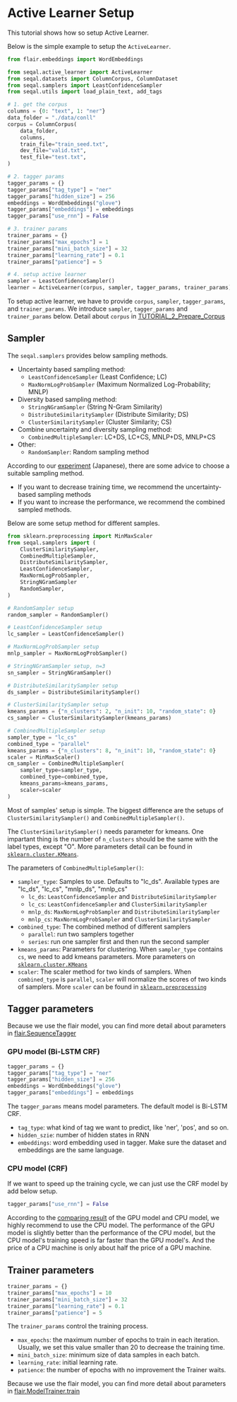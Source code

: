 # Active Learner Setup

This tutorial shows how so setup Active Learner.

Below is the simple example to setup the `ActiveLearner`.

```python
from flair.embeddings import WordEmbeddings

from seqal.active_learner import ActiveLearner
from seqal.datasets import ColumnCorpus, ColumnDataset
from seqal.samplers import LeastConfidenceSampler
from seqal.utils import load_plain_text, add_tags

# 1. get the corpus
columns = {0: "text", 1: "ner"}
data_folder = "./data/conll"
corpus = ColumnCorpus(
    data_folder,
    columns,
    train_file="train_seed.txt",
    dev_file="valid.txt",
    test_file="test.txt",
)

# 2. tagger params
tagger_params = {}
tagger_params["tag_type"] = "ner"
tagger_params["hidden_size"] = 256
embeddings = WordEmbeddings("glove")
tagger_params["embeddings"] = embeddings
tagger_params["use_rnn"] = False

# 3. trainer params
trainer_params = {}
trainer_params["max_epochs"] = 1
trainer_params["mini_batch_size"] = 32
trainer_params["learning_rate"] = 0.1
trainer_params["patience"] = 5

# 4. setup active learner
sampler = LeastConfidenceSampler()
learner = ActiveLearner(corpus, sampler, tagger_params, trainer_params)
```

To setup active learner, we have to provide `corpus`, `sampler`, `tagger_params`, and `trainer_params`. We introduce `sampler`, `tagger_params` and `trainer_params` below. Detail about `corpus` in [TUTORIAL_2_Prepare_Corpus](TUTORIAL_2_Prepare_Corpus.md)

## Sampler

The `seqal.samplers` provides below sampling methods.

- Uncertainty based sampling method:
  - `LeastConfidenceSampler` (Least Confidence; LC)
  - `MaxNormLogProbSampler` (Maximum Normalized Log-Probability; MNLP)
- Diversity based sampling method:
  - `StringNGramSampler` (String N-Gram Similarity)
  - `DistributeSimilaritySampler` (Distribute Similarity; DS)
  - `ClusterSimilaritySampler` (Cluster Similarity; CS)
- Combine uncertainty and diversity sampling method:
  - `CombinedMultipleSampler`: LC+DS, LC+CS, MNLP+DS, MNLP+CS
- Other:
  - `RandomSampler`: Random sampling method

According to our [experiment](https://fintan.jp/page/4127/) (Japanese), there are some advice to choose a suitable sampling method.
- If you want to decrease training time, we recommend the uncertainty-based sampling methods
- If you want to increase the performance, we recommend the combined sampled methods.

Below are some setup method for different samples.

```python
from sklearn.preprocessing import MinMaxScaler
from seqal.samplers import (
    ClusterSimilaritySampler,
    CombinedMultipleSampler,
    DistributeSimilaritySampler,
    LeastConfidenceSampler,
    MaxNormLogProbSampler,
    StringNGramSampler
    RandomSampler,
)

# RandomSampler setup
random_sampler = RandomSampler()

# LeastConfidenceSampler setup
lc_sampler = LeastConfidenceSampler()

# MaxNormLogProbSampler setup
mnlp_sampler = MaxNormLogProbSampler()

# StringNGramSampler setup, n=3
sn_sampler = StringNGramSampler()

# DistributeSimilaritySampler setup
ds_sampler = DistributeSimilaritySampler()

# ClusterSimilaritySampler setup
kmeans_params = {"n_clusters": 2, "n_init": 10, "random_state": 0}
cs_sampler = ClusterSimilaritySampler(kmeans_params)

# CombinedMultipleSampler setup
sampler_type = "lc_cs"
combined_type = "parallel"
kmeans_params = {"n_clusters": 8, "n_init": 10, "random_state": 0}
scaler = MinMaxScaler()
cm_sampler = CombinedMultipleSampler(
    sampler_type=sampler_type,
    combined_type=combined_type,
    kmeans_params=kmeans_params,
    scaler=scaler
)
```

Most of samples' setup is simple. The biggest difference are the setups of `ClusterSimilaritySampler()` and `CombinedMultipleSampler()`. 

The `ClusterSimilaritySampler()` needs parameter for kmeans. One impartant thing is the number of `n_clusters` should be the same with the label types, except "O". More parameters detail can be found in [`sklearn.cluster.KMeans`](https://scikit-learn.org/stable/modules/generated/sklearn.cluster.KMeans.html). 

The parameters of `CombinedMultipleSampler()`:

- `sampler_type`: Samples to use. Defaults to "lc_ds". Available types are "lc_ds", "lc_cs", "mnlp_ds", "mnlp_cs"
  - `lc_ds`: `LeastConfidenceSampler` and `DistributeSimilaritySampler`
  - `lc_cs`: `LeastConfidenceSampler` and `ClusterSimilaritySampler`
  - `mnlp_ds`: `MaxNormLogProbSampler` and `DistributeSimilaritySampler`
  - `mnlp_cs`: `MaxNormLogProbSampler` and `ClusterSimilaritySampler`
- `combined_type`: The combined method of different samplers
  - `parallel`: run two samplers together
  - `series`: run one sampler first and then run the second sampler
- `kmeans_params`: Parameters for clustering. When `sampler_type` contains `cs`, we need to add kmeans parameters. More parameters on [`sklearn.cluster.KMeans`](https://scikit-learn.org/stable/modules/generated/sklearn.cluster.KMeans.html)
- `scaler`: The scaler method for two kinds of samplers. When `combined_type` is `parallel`, `scaler` will normalize the scores of two kinds of samplers. More `scaler` can be found in [`sklearn.preprocessing`](https://scikit-learn.org/stable/modules/classes.html#module-sklearn.preprocessing)


## Tagger parameters

Because we use the flair model, you can find more detail about parameters in [flair.SequenceTagger](https://github.com/flairNLP/flair/blob/v0.10/flair/models/sequence_tagger_model.py#L89)

### GPU model (Bi-LSTM CRF)

```python
tagger_params = {}
tagger_params["tag_type"] = "ner" 
tagger_params["hidden_size"] = 256
embeddings = WordEmbeddings("glove")  
tagger_params["embeddings"] = embeddings
```

The `tagger_params` means model parameters. The default model is Bi-LSTM CRF.

- `tag_type`: what kind of tag we want to predict, like 'ner', 'pos', and so on.
- `hidden_szie`: number of hidden states in RNN
- `embeddings`: word embedding used in tagger. Make sure the dataset and embeddings are the same language.

### CPU model (CRF)

If we want to speed up the training cycle, we can just use the CRF model by add below setup.

```python
tagger_params["use_rnn"] = False
```

According to the [comparing result](performance.md) of the GPU model and CPU model, we highly recommend to use the CPU model. The performance of the GPU model is slightly better than the performance of the CPU model, but the CPU model's training speed is far faster than the GPU model's. And the price of a CPU machine is only about half the price of a GPU machine.


## Trainer parameters

```python
trainer_params = {}
trainer_params["max_epochs"] = 10
trainer_params["mini_batch_size"] = 32
trainer_params["learning_rate"] = 0.1
trainer_params["patience"] = 5
```

The `trainer_params` control the training process.

- `max_epochs`: the maximum number of epochs to train in each iteration. Usually, we set this value smaller than 20 to decrease the training time.
- `mini_batch_size`: minimum size of data samples in each batch.
- `learning_rate`: initial learning rate.
- `patience`: the number of epochs with no improvement the Trainer waits.

Because we use the flair model, you can find more detail about parameters in [flair.ModelTrainer.train](https://github.com/flairNLP/flair/blob/master/flair/trainers/trainer.py#L129)
